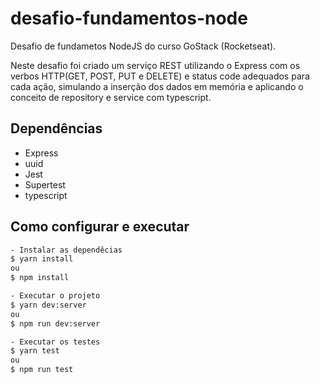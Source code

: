 # desafio-fundamentos-node
Desafio de fundametos NodeJS do curso GoStack (Rocketseat).

Neste desafio foi criado um serviço REST utilizando o Express com os verbos HTTP(GET, POST, PUT e DELETE) e status code adequados para cada ação, simulando a inserção dos dados em memória e aplicando o conceito de repository e service com typescript.
## Dependências
- Express
- uuid
- Jest
- Supertest
- typescript

## Como configurar e executar

```bash
- Instalar as dependêcias
$ yarn install 
ou
$ npm install

- Executar o projeto
$ yarn dev:server 
ou
$ npm run dev:server

- Executar os testes
$ yarn test 
ou
$ npm run test
```
